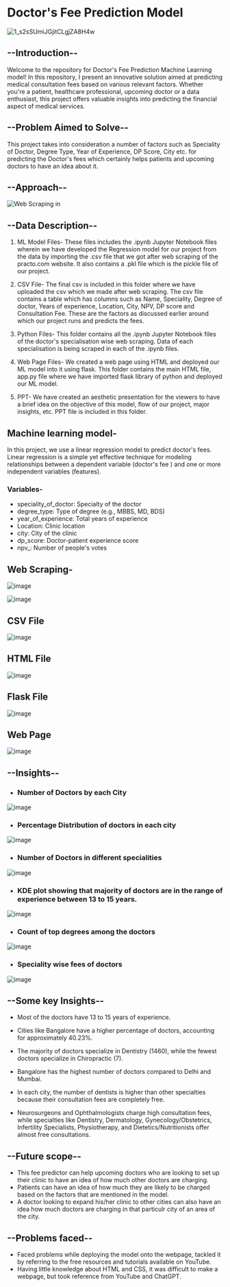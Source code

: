  # Doctor's Fee Prediction Model


![1_s2sSUmiJGjitCLgjZA8H4w](https://github.com/sarthak0613/doctors-fee-prediction/assets/135547703/0ebfff75-5931-42dd-9c9b-71995f3c7d2b)



## **--Introduction--**

Welcome to the repository for Doctor's Fee Prediction Machine Learning model! In this repository, I present an innovative solution aimed at predicting medical consultation fees based on various relevant factors. Whether you're a patient, healthcare professional, upcoming doctor or a data enthusiast, this project offers valuable insights into predicting the financial aspect of medical services.

## **--Problem Aimed to Solve--**

This project takes into consideration a number of factors such as Speciality of Doctor, Degree Type, Year of Experience, DP Score, City etc. for predicting the Doctor's fees which certainly helps patients and upcoming doctors to have an idea about it.

## **--Approach--**

![Web Scraping in](https://github.com/sarthak0613/doctors-fee-prediction/assets/135547703/ed915bd9-3006-46a9-8214-51730014e600)

## **--Data Description--**

1. ML Model Files- These files includes the .ipynb Jupyter Notebook files wherein we have developed the Regression model for our project from the data by importing the .csv file that we got after web scraping of the practo.com website. It also contains a .pkl file which is the pickle file of our project.

2. CSV File- The final csv is included in this folder where we have uploaded the csv which we made after web scraping. The csv file contains a table which has columns such as Name, Speciality, Degree of doctor, Years of experience, Location, City, NPV, DP score and Consultation Fee. These are the factors as discussed earlier around which our project runs and predicts the fees.

3. Python Files- This folder contains all the .ipynb Jupyter Notebook files of the doctor's specialisation wise web scraping. Data of each specialisation is being scraped in each of the .ipynb files.

4. Web Page Files- We created a web page using HTML and deployed our ML model into it using flask. This folder contains the main HTML file, app.py file where we have imported flask library of python and deployed our ML model.

5. PPT- We have created an aesthetic presentation for the viewers to have a brief idea on the objective of this model, flow of our project, major insights, etc. PPT file is included in this folder.


## Machine learning model-
In this project, we use a linear regression model to predict doctor's fees. Linear regression is a simple yet effective technique for modeling relationships between a dependent variable (doctor's fee ) and one or more independent variables (features).

### Variables-
- speciality_of_doctor: Specialty of the doctor
- degree_type: Type of degree (e.g., MBBS, MD, BDS)
- year_of_experience: Total years of experience
- Location: Clinic location
- city: City of the clinic
- dp_score: Doctor-patient experience score
- npv_: Number of people's votes



## Web Scraping-

![image](https://github.com/sarthak0613/doctors-fee-prediction/assets/135547703/d96f2515-adff-48e3-84a5-e6be490fa116)


![image](https://github.com/sarthak0613/doctors-fee-prediction/assets/135547703/af8dbac2-46a1-406b-9585-2cb28fd3c788)


## CSV File

![image](https://github.com/sarthak0613/doctors-fee-prediction/assets/135547703/b7bf92b4-f240-47f7-a596-2cae75d5427c)

## HTML File

![image](https://github.com/sarthak0613/doctors-fee-prediction/assets/135547703/9a650a0e-edd8-4607-9158-9ae8a67c9812)

## Flask File

![image](https://github.com/sarthak0613/doctors-fee-prediction/assets/135547703/a32cf47b-3a7a-4a84-96b3-1f7548ba7d13)

## Web Page

![image](https://github.com/sarthak0613/doctors-fee-prediction/assets/135547703/c8d2ed7d-be90-48bc-b210-eb7b74754fa6)



## **--Insights--**


- ###  Number of Doctors by each City

![image](https://github.com/sarthak0613/doctors-fee-prediction/assets/135547703/515385f5-54bc-43a7-9a9c-a9b05c95ba1b)

- ### Percentage Distribution of doctors in each city

![image](https://github.com/sarthak0613/doctors-fee-prediction/assets/135547703/1dfba316-5b20-4eec-b745-3007e49fbd1a)

- ###  Number of Doctors in different specialities

![image](https://github.com/sarthak0613/doctors-fee-prediction/assets/135547703/8253459f-fd16-444e-a70d-c2325d248772)

- ###  KDE plot showing that majority of doctors are in the range of experience between 13 to 15 years.

![image](https://github.com/sarthak0613/doctors-fee-prediction/assets/135547703/3110fa97-1046-40db-a33d-11d8b8a617b9)

- ###  Count of top degrees among the doctors

![image](https://github.com/sarthak0613/doctors-fee-prediction/assets/135547703/3bfa75e1-9d31-4927-834a-b2fee51d8b07)

- ###  Speciality wise fees of doctors

![image](https://github.com/sarthak0613/doctors-fee-prediction/assets/135547703/dfa4b1e1-096b-4211-a434-95ef3978eefc)

## **--Some key Insights--**

- Most of the doctors have 13 to 15 years of experience.

- Cities like Bangalore have a higher percentage of doctors, accounting for approximately 40.23%.

- The majority of doctors specialize in Dentistry (1460), while the fewest doctors specialize in Chiropractic (7).

- Bangalore has the highest number of doctors compared to Delhi and Mumbai.

- In each city, the number of dentists is higher than other specialties because their consultation fees are completely free.

- Neurosurgeons and Ophthalmologists charge high consultation fees, while specialties like Dentistry, Dermatology, Gynecology/Obstetrics, Infertility Specialists, Physiotherapy, and Dietetics/Nutritionists offer almost free consultations.

## **--Future scope--**

- This fee predictor can help upcoming doctors who are looking to set up their clinic to have an idea of how much other doctors are charging.
- Patients can have an idea of how much they are likely to be charged based on the factors that are mentioned in the model.
- A doctor looking to expand his/her clinic to other cities can also have an idea how much doctors are charging in that particulr city of an area of the city.

## **--Problems faced--**

- Faced problems while deploying the model onto the webpage, tackled it by referring to the free resources and tutorials available on YouTube.
- Having little knowledge about HTML and CSS, it was difficult to make a webpage, but took reference from YouTube and ChatGPT.

